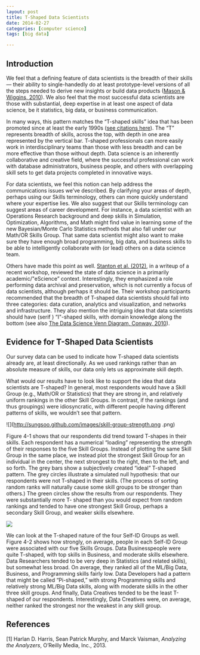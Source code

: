 ```yaml
---
layout: post
title: T-Shaped Data Scientists
date: 2014-02-27
categories: [computer science]
tags: [big data]

---
```


Introduction
---

We feel that a defining feature of data scientists is the breadth of their skills — their ability to single-handedly do at least prototype-level versions of all the steps needed to derive new insights or build data products ([Mason & Wiggins, 2010](http://www.dataists.com/2010/09/a-taxonomy-of-data-science/)). We also feel that the most successful data scientists are those with substantial, deep expertise in at least one aspect of data science, be it statistics, big data, or business communication.

In many ways, this pattern matches the “T-shaped skills” idea that has been promoted since at least the early 1990s ([see citations here](http://www.wordspy.com/words/T-shaped.asp)). The “T” represents breadth of skills, across the top, with depth in one area represented by the vertical bar. T-shaped professionals can more easily work in interdisciplinary teams than those with less breadth and can be more effective than those without depth. Data science is an inherently collaborative and creative field, where the successful professional can work with database administrators, business people, and others with overlapping skill sets to get data projects completed in innovative ways.

For data scientists, we feel this notion can help address the communications issues we’ve described. By clarifying your areas of depth, perhaps using our Skills terminology, others can more quickly understand where your expertise lies. We also suggest that our Skills terminology can suggest areas of career development. For instance, a data scientist with an Operations Research background and deep skills in Simulation, Optimization, Algorithms, and Math might find value in learning some of the new Bayesian/Monte Carlo Statistics methods that also fall under our Math/OR Skills Group. That same data scientist might also want to make sure they have enough broad programming, big data, and business skills to be able to intelligently collaborate with (or lead) others on a data science team.

Others have made this point as well. [Stanton et al. (2012)](http://pubs.acs.org/doi/abs/10.1021/bk-2012-1110.ch006), in a writeup of a recent workshop, reviewed the state of data science in a primarily academic/"eScience” context. Interestingly, they emphasized a role performing data archival and preservation, which is not currently a focus of data scientists, although perhaps it should be. Their workshop participants recommended that the breadth of T-shaped data scientists should fall into three categories: data curation, analytics and visualization, and networks and infrastructure. They also mention the intriguing idea that data scientists should have (serif ) “I"-shaped skills, with domain knowledge along the bottom (see also [The Data Science Venn Diagram, Conway, 2010](http://www.dataists.com/2010/09/the-data-science-venn-diagram/)).


Evidence for T-Shaped Data Scientists
---

Our survey data can be used to indicate how T-shaped data scientists already are, at least directionally. As we used rankings rather than an absolute measure of skills, our data only lets us approximate skill depth.

What would our results have to look like to support the idea that data scientists are T-shaped? In general, most respondents would have a Skill Group (e.g., Math/OR or Statistics) that they are strong in, and relatively uniform rankings in the other Skill Groups. In contrast, if the rankings (and thus groupings) were idiosyncratic, with different people having different patterns of skills, we wouldn’t see that pattern.

![](http://sungsoo.github.com/images/skill-group-strength.png .png)

Figure 4-1 shows that our respondents did trend toward T-shapes in their skills. Each respondent has a numerical “loading” representing the strength of their responses to the five Skill Groups. Instead of plotting the same Skill Group in the same place, we instead plot the strongest Skill Group for an individual in the center, the next strongest to the right, then to the left, and so forth. The grey bars show a subjectively created “ideal” T-shaped pattern. The grey circles illustrate a simulated null hypothesis: that our respondents were not T-shaped in their skills. (The process of sorting random ranks will naturally cause some skill groups to be stronger than others.) The green circles show the results from our respondents. They were substantially more T- shaped than you would expect from random rankings and tended to have one strongest Skill Group, perhaps a secondary Skill Group, and weaker skills elsewhere. 

![](http://sungsoo.github.com/images/mean-skill-group.png)

We can look at the T-shaped nature of the four Self-ID Groups as well. Figure 4-2 shows how strongly, on average, people in each Self-ID Group were associated with our five Skills Groups. Data Businesspeople were quite T-shaped, with top skills in Business, and moderate skills elsewhere. Data Researchers tended to be very deep in Statistics (and related skills), but somewhat less broad. On average, they ranked all of the ML/Big Data, Business, and Programming skills fairly low. Data Developers had a pattern that might be called “Pi-shaped,” with strong Programming skills and relatively strong ML/Big Data skills, along with moderate skills in the other three skill groups. And finally, Data Creatives tended to be the least T-shaped of our respondents. Interestingly, Data Creatives were, on average, neither ranked the strongest nor the weakest in any skill group.

References
---
[1] Harlan D. Harris, Sean Patrick Murphy, and Marck Vaisman, *Analyzing the Analyzers*, O’Reilly Media, Inc., 2013.
